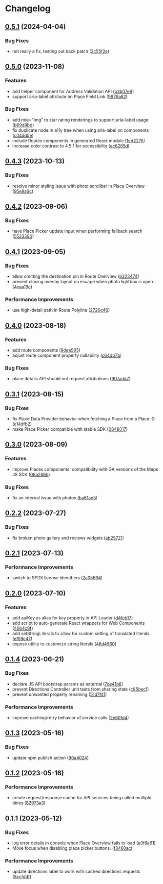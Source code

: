 # Changelog

## [0.5.1](https://github.com/googlemaps/extended-component-library/compare/v0.5.0...v0.5.1) (2024-04-04)


### Bug Fixes

* not really a fix, testing out back patch ([2c55f2e](https://github.com/googlemaps/extended-component-library/commit/2c55f2e72717360882ae3a1c4c54f0b19dfbb57b))

## [0.5.0](https://github.com/googlemaps/extended-component-library/compare/v0.4.3...v0.5.0) (2023-11-08)


### Features

* add helper component for Address Validation API ([b3b07e9](https://github.com/googlemaps/extended-component-library/commit/b3b07e96211ecc37192ac157d55c0c690ba935b0))
* support aria-label attribute on Place Field Link ([9676a62](https://github.com/googlemaps/extended-component-library/commit/9676a623c5ddf37169d7a981147171366396de49))


### Bug Fixes

* add role="img" to star rating renderings to support aria-label usage ([b69d8bd](https://github.com/googlemaps/extended-component-library/commit/b69d8bd544fc8943638d77c9e13c113e3aa59e87))
* fix duplicate node in a11y tree when using aria-label on components ([c04dd5e](https://github.com/googlemaps/extended-component-library/commit/c04dd5e834d681e3edb1744edaad9346a9e9e9f3))
* include Routes components in generated React module ([1ed2275](https://github.com/googlemaps/extended-component-library/commit/1ed22750a8a3f501f1de986361e86f0559180657))
* increase color contrast to 4.5:1 for accessibility ([ec6265d](https://github.com/googlemaps/extended-component-library/commit/ec6265dbef35bb547e66b87d183e1844bc482443))

## [0.4.3](https://github.com/googlemaps/extended-component-library/compare/v0.4.2...v0.4.3) (2023-10-13)


### Bug Fixes

* resolve minor styling issue with photo scrollbar in Place Overview ([95e9a6c](https://github.com/googlemaps/extended-component-library/commit/95e9a6c4f08b6efdeb5c26ed17ceed138fec6e75))

## [0.4.2](https://github.com/googlemaps/extended-component-library/compare/v0.4.1...v0.4.2) (2023-09-06)


### Bug Fixes

* have Place Picker update input when performing fallback search ([5533390](https://github.com/googlemaps/extended-component-library/commit/55333902dea8f15325fe3048fd38f705038f7a5f))

## [0.4.1](https://github.com/googlemaps/extended-component-library/compare/v0.4.0...v0.4.1) (2023-09-05)


### Bug Fixes

* allow omitting the destination pin in Route Overview ([b323474](https://github.com/googlemaps/extended-component-library/commit/b3234746f0b8120b95fdb7f4b2622c7eb79e8edc))
* prevent closing overlay layout on escape when photo lightbox is open ([4eaa19c](https://github.com/googlemaps/extended-component-library/commit/4eaa19c4761b7cea6491c5af39ccc6b8a8d26bbc))


### Performance Improvements

* use high-detail path in Route Polyline ([2720c46](https://github.com/googlemaps/extended-component-library/commit/2720c46239f65de445b392431807cfc4b0309b3a))

## [0.4.0](https://github.com/googlemaps/extended-component-library/compare/v0.3.1...v0.4.0) (2023-08-18)


### Features

* add route components ([6dea995](https://github.com/googlemaps/extended-component-library/commit/6dea99571eb55a67d1700d206c3dea13ed3b3492))
* adjust route component property nullability ([c64db7b](https://github.com/googlemaps/extended-component-library/commit/c64db7b0b5d22030b6866b927ec6aca38700fb2c))


### Bug Fixes

* place details API should not request attributions ([907add7](https://github.com/googlemaps/extended-component-library/commit/907add786bbbe583a31b51afca9e2b22139d1686))

## [0.3.1](https://github.com/googlemaps/extended-component-library/compare/v0.3.0...v0.3.1) (2023-08-15)


### Bug Fixes

* fix Place Data Provider behavior when fetching a Place from a Place ID ([e14dfb2](https://github.com/googlemaps/extended-component-library/commit/e14dfb2036d0e047c48265c9186d5a2b294a8f85))
* make Place Picker compatible with stable SDK ([0848017](https://github.com/googlemaps/extended-component-library/commit/0848017a67701691199e905c5905fac18c116c6d))

## [0.3.0](https://github.com/googlemaps/extended-component-library/compare/v0.2.2...v0.3.0) (2023-08-09)


### Features

* improve Places components' compatibility with GA versions of the Maps JS SDK ([08a269b](https://github.com/googlemaps/extended-component-library/commit/08a269bc16dfcf270ee69800db1974752227a2d7))


### Bug Fixes

* fix an internal issue with photos ([ba61ae5](https://github.com/googlemaps/extended-component-library/commit/ba61ae5e14d26d8d232db0528adf2029d03ac636))

## [0.2.2](https://github.com/googlemaps/extended-component-library/compare/v0.2.1...v0.2.2) (2023-07-27)


### Bug Fixes

* fix broken photo gallery and reviews widgets ([ab25721](https://github.com/googlemaps/extended-component-library/commit/ab2572151b8e6d0a41690cadcea5d52fe6c47b3b))

## [0.2.1](https://github.com/googlemaps/extended-component-library/compare/v0.2.0...v0.2.1) (2023-07-13)


### Performance Improvements

* switch to SPDX license identifiers ([2a05694](https://github.com/googlemaps/extended-component-library/commit/2a05694f8e5946c936c4dec1d6b03d2ca10ef9c7))

## [0.2.0](https://github.com/googlemaps/extended-component-library/compare/v0.1.4...v0.2.0) (2023-07-10)


### Features

* add apiKey as alias for key property in API Loader ([d4feb17](https://github.com/googlemaps/extended-component-library/commit/d4feb177e1730d898fc8eeffeecde1c6b214b725))
* add script to auto-generate React wrappers for Web Components ([40b4c8f](https://github.com/googlemaps/extended-component-library/commit/40b4c8f741ec304f1ff97977055ded66db75a8f3))
* add setStringLiterals to allow for custom setting of translated literals ([ef59c47](https://github.com/googlemaps/extended-component-library/commit/ef59c472ec602ba143f89e7ec566a8d8652464ce))
* expose utility to customize string literals ([46d4960](https://github.com/googlemaps/extended-component-library/commit/46d49604705416a6cdec2e909d3654441828a297))

## [0.1.4](https://github.com/googlemaps/extended-component-library/compare/v0.1.3...v0.1.4) (2023-06-21)


### Bug Fixes

* declare JS API bootstrap params as external ([7ce41b8](https://github.com/googlemaps/extended-component-library/commit/7ce41b864ed98b9fccf3ab7032484e0a1d37af39))
* prevent Directions Controller unit tests from sharing state ([c85bec1](https://github.com/googlemaps/extended-component-library/commit/c85bec1f72bb960567758917ef2a5d8d70ed5688))
* prevent unwanted property renaming ([51d7f41](https://github.com/googlemaps/extended-component-library/commit/51d7f41a177a0c534a1ca65cb39446d31ae64317))


### Performance Improvements

* improve caching/retry behavior of service calls ([2e60fd4](https://github.com/googlemaps/extended-component-library/commit/2e60fd4bc1be46c9ae47176138619ea6071b3edc))

## [0.1.3](https://github.com/googlemaps/extended-component-library/compare/v0.1.2...v0.1.3) (2023-05-16)


### Bug Fixes

* update npm publish action ([90a4024](https://github.com/googlemaps/extended-component-library/commit/90a40245ea69655ba8d2a8101e8a13d15e4ea2a7))

## [0.1.2](https://github.com/googlemaps/extended-component-library/compare/v0.1.1...v0.1.2) (2023-05-16)


### Performance Improvements

* create request/response cache for API services being called multiple times ([82973a3](https://github.com/googlemaps/extended-component-library/commit/82973a331920d8bf604153958f81f125933b07d7))

## 0.1.1 (2023-05-12)


### Bug Fixes

* log error details in console when Place Overview fails to load ([a0f6a61](https://github.com/googlemaps/extended-component-library/commit/a0f6a61f495356b79f0452046f9fef9068b6e3db))
* Move focus when disabling place picker buttons. ([f3460ac](https://github.com/googlemaps/extended-component-library/commit/f3460aceb547f41c571a01bbcd897ab5c9e2ea4d))


### Performance Improvements

* update directions label to work with cached directions requests ([8ccfddf](https://github.com/googlemaps/extended-component-library/commit/8ccfddfe117bd0515d422a05eeb368e5e3df2708))
